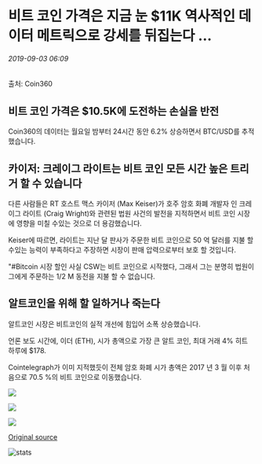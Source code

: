 # 비트 코인 가격은 지금 눈 $11K 역사적인 데이터 메트릭으로 강세를 뒤집는다 ...

###### 2019-09-03 06:09

출처: Coin360

## 비트 코인 가격은 $10.5K에 도전하는 손실을 반전

Coin360의 데이터는 월요일 밤부터 24시간 동안 6.2% 상승하면서 BTC/USD를 추적했습니다.

## 카이저: 크레이그 라이트는 비트 코인 모든 시간 높은 트리거 할 수 있습니다

다른 사람들은 RT 호스트 맥스 카이저 (Max Keiser)가 호주 암호 화폐 개발자 인 크레이그 라이트 (Craig Wright)와 관련된 법원 사건의 발전을 지적하면서 비트 코인 시장에 영향을 미칠 수있는 것으로 더 용감했습니다.

Keiser에 따르면, 라이트는 지난 달 판사가 주문한 비트 코인으로 50 억 달러를 지불 할 수있는 능력이 부족하다고 주장하면 시장이 판매 압력으로부터 보호 할 것입니다.

"#Bitcoin 시장 할인 사실 CSW는 비트 코인으로 시작했다, 그래서 그는 분명히 법원이 그에게 주문하는 1/2 M 동전을 지불 할 수 없습니다.

## 알트코인을 위해 할 일하거나 죽는다

알트코인 시장은 비트코인의 실적 개선에 힘입어 소폭 상승했습니다.

언론 보도 시간에, 이더 (ETH), 시가 총액으로 가장 큰 알트 코인, 최대 거래 4% 히트 하루에 $178.

Cointelegraph가 이미 지적했듯이 전체 암호 화폐 시가 총액은 2017 년 3 월 이후 처음으로 70.5 %의 비트 코인으로 이동했습니다.

![](https://s3.cointelegraph.com/storage/uploads/view/e85de07c5301294b50ba3d84441fea9b.png)

![](https://s3.cointelegraph.com/storage/uploads/view/f46799639286ee67257e49664a6f9412.png)

![](https://s3.cointelegraph.com/storage/uploads/view/78edcf9fd51770b6e0854da0a2adccca.png)

[Original source](https://cointelegraph.com/news/bitcoin-price-now-eyes-11k-as-historical-data-metric-flips-bullish)

![stats](https://c.statcounter.com/11760860/0/a89fa40b/1/ "stats")